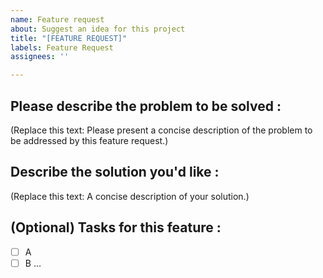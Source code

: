 ```yaml
---
name: Feature request
about: Suggest an idea for this project
title: "[FEATURE REQUEST]"
labels: Feature Request
assignees: ''

---
```


## **Please describe the problem to be solved :**
(Replace this text: Please present a concise description of the problem to be addressed by this feature request.)

## **Describe the solution you'd like :**
(Replace this text: A concise description of your solution.)

## **(Optional) Tasks for this feature :**
- [ ] A
- [ ] B
...
